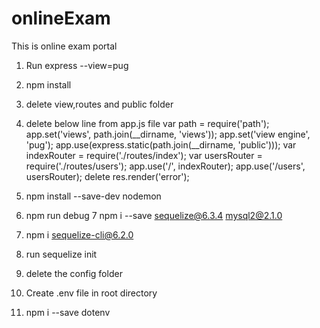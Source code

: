 # onlineExam
This is online exam portal
1. Run express --view=pug
2. npm install
3. delete view,routes and public folder
4. delete below line from app.js file
var path = require('path');
app.set('views', path.join(__dirname, 'views'));
app.set('view engine', 'pug');
app.use(express.static(path.join(__dirname, 'public')));
var indexRouter = require('./routes/index');
var usersRouter = require('./routes/users');
app.use('/', indexRouter);
app.use('/users', usersRouter);
delete res.render('error');

5. npm install --save-dev nodemon
6. npm run debug
7 npm i --save sequelize@6.3.4 mysql2@2.1.0
8. npm i sequelize-cli@6.2.0
9. run sequelize init
10. delete the config folder
11. Create .env file in root directory
12. npm i --save dotenv
 

